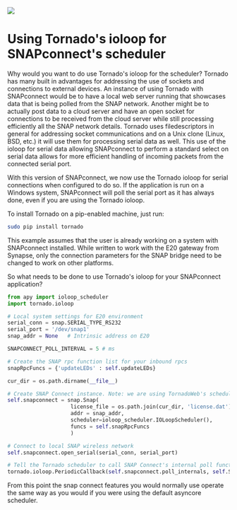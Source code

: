 [![](https://cloud.githubusercontent.com/assets/1317406/12406044/32cd9916-be0f-11e5-9b18-1547f284f878.png)](http://www.synapse-wireless.com/)

# Using Tornado's ioloop for SNAPconnect's scheduler

Why would you want to do use Tornado's ioloop for the scheduler? Tornado has many built in advantages for addressing the use of sockets and connections to external devices. An instance of using Tornado with SNAPconnect would be to have a local web server running that showcases data that is being polled from the SNAP network. Another might be to actually post data to a cloud server and have an open socket for connections to be received from the cloud server while still processing efficiently all the SNAP network details. Tornado uses filedescriptors in general for addressing socket communications and on a Unix clone (Linux, BSD, etc.) it will use them for processing serial data as well. This use of the ioloop for serial data allowing SNAPconnect to perform a standard select on serial data allows for more efficient handling of incoming packets from the connected serial port.

With this version of SNAPconnect, we now use the Tornado ioloop for serial connections when configured to do so. If the application is run on a Windows system, SNAPconnect will poll the serial port as it has always done, even if you are using the Tornado ioloop.

To install Tornado on a pip-enabled machine, just run:

```bash
sudo pip install tornado
```

This example assumes that the user is already working on a system with SNAPconnect installed. While written to work with the E20 gateway from Synapse, only the connection parameters for the SNAP bridge need to be changed to work on other platforms.

So what needs to be done to use Tornado's ioloop for your SNAPconnect application?

```python
from apy import ioloop_scheduler
import tornado.ioloop

# Local system settings for E20 environment
serial_conn = snap.SERIAL_TYPE_RS232
serial_port = '/dev/snap1'
snap_addr = None   # Intrinsic address on E20

SNAPCONNECT_POLL_INTERVAL = 5 # ms

# Create the SNAP rpc function list for your inbound rpcs
snapRpcFuncs = {'updateLEDs' : self.updateLEDs}

cur_dir = os.path.dirname(__file__)

# Create SNAP Connect instance. Note: we are using TornadoWeb's scheduler.
self.snapconnect = snap.Snap(
                    license_file = os.path.join(cur_dir, 'license.dat'),
                    addr = snap_addr,
                    scheduler=ioloop_scheduler.IOLoopScheduler(),
                    funcs = self.snapRpcFuncs
                    )

# Connect to local SNAP wireless network
self.snapconnect.open_serial(serial_conn, serial_port)

# Tell the Tornado scheduler to call SNAP Connect's internal poll function. Tornado already polls asyncore.
tornado.ioloop.PeriodicCallback(self.snapconnect.poll_internals, self.SNAPCONNECT_POLL_INTERVAL).start()
```

From this point the snap connect features you would normally use operate the same way as you would if you were using the default asyncore scheduler.
